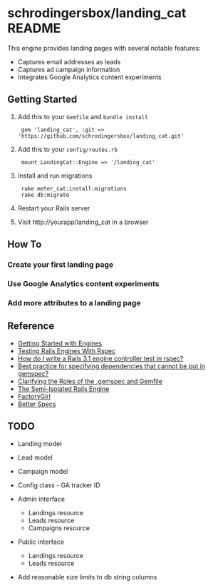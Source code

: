 # schrodingersbox/landing_cat README

This engine provides landing pages with several notable features:
  * Captures email addresses as leads
  * Captures ad campaign information
  * Integrates Google Analytics content experiments

## Getting Started

1. Add this to your `Gemfile` and `bundle install`

		gem 'landing_cat', :git => 'https://github.com/schrodingersbox/landing_cat.git'

2. Add this to your `config/routes.rb`

		mount LandingCat::Engine => '/landing_cat'

3. Install and run migrations

        rake meter_cat:install:migrations
        rake db:migrate

4. Restart your Rails server

6.  Visit http://yourapp/landing_cat in a browser

## How To

### Create your first landing page

### Use Google Analytics content experiments

### Add more attributes to a landing page



## Reference

 * [Getting Started with Engines](http://edgeguides.rubyonrails.org/engines.html)
 * [Testing Rails Engines With Rspec](http://whilefalse.net/2012/01/25/testing-rails-engines-rspec/)
 * [How do I write a Rails 3.1 engine controller test in rspec?](http://stackoverflow.com/questions/5200654/how-do-i-write-a-rails-3-1-engine-controller-test-in-rspec)
 * [Best practice for specifying dependencies that cannot be put in gemspec?](https://groups.google.com/forum/?fromgroups=#!topic/ruby-bundler/U7FMRAl3nJE)
 * [Clarifying the Roles of the .gemspec and Gemfile](http://yehudakatz.com/2010/12/16/clarifying-the-roles-of-the-gemspec-and-gemfile/)
 * [The Semi-Isolated Rails Engine](http://bibwild.wordpress.com/2012/05/10/the-semi-isolated-rails-engine/)
 * [FactoryGirl](https://github.com/thoughtbot/factory_girl)
 * [Better Specs](http://betterspecs.org)

## TODO

* Landing model
* Lead model
* Campaign model

* Config class - GA tracker ID

* Admin interface
  * Landings resource
  * Leads resource
  * Campaigns resource

* Public interface
  * Landings resource
  * Leads resource

* Add reasonable size limits to db string columns